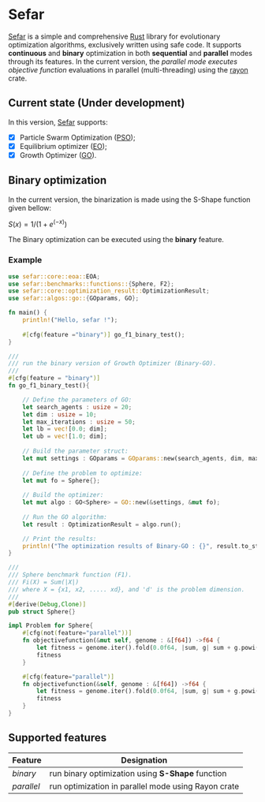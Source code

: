 # Sefar 

[Sefar](https://github.com/SaadDAHMANI/sefar) is a simple and comprehensive [Rust](https://github.com/rust-lang/rust) library for evolutionary optimization algorithms, exclusively written using safe code. It supports **continuous** and **binary** optimization in both **sequential** and **parallel** modes through its features. In the current version, the *_parallel mode executes objective function_* evaluations in parallel (multi-threading) using the [rayon](https://github.com/rayon-rs/rayon) crate.

## Current state (Under development)

 In this version, [Sefar](https://github.com/SaadDAHMANI/sefar) supports: 

- [X] Particle Swarm Optimization ([PSO](https://doi.org/10.1109/ICNN.1995.488968));   
- [X] Equilibrium optimizer ([EO](https://doi.org/10.1016/j.knosys.2019.105190));
- [X] Growth Optimizer ([GO](https://doi.org/10.1016/j.knosys.2022.110206)).

## Binary optimization
In the current version, the binarization is made using the S-Shape function given bellow:

$S(x) = 1/(1 + e^{(-x)})$

The Binary optimization can be executed using the **binary** feature.

### Example

```Rust
use sefar::core::eoa::EOA;
use sefar::benchmarks::functions::{Sphere, F2};
use sefar::core::optimization_result::OptimizationResult;
use sefar::algos::go::{GOparams, GO};

fn main() {
    println!("Hello, sefar !");
   
    #[cfg(feature ="binary")] go_f1_binary_test();
}

///
/// run the binary version of Growth Optimizer (Binary-GO).
/// 
#[cfg(feature = "binary")]
fn go_f1_binary_test(){

    // Define the parameters of GO:
    let search_agents : usize = 20;
    let dim : usize = 10;
    let max_iterations : usize = 50;
    let lb = vec![0.0; dim];
    let ub = vec![1.0; dim];
    
    // Build the parameter struct:
    let mut settings : GOparams = GOparams::new(search_agents, dim, max_iterations, &lb, &ub);
    
    // Define the problem to optimize:
    let mut fo = Sphere{};
  
    // Build the optimizer:
    let mut algo : GO<Sphere> = GO::new(&settings, &mut fo);
    
    // Run the GO algorithm: 
    let result : OptimizationResult = algo.run();

    // Print the results:
    println!("The optimization results of Binary-GO : {}", result.to_string());
} 

///
/// Sphere benchmark function (F1). 
/// Fi(X) = Sum(|X|)
/// where X = {x1, x2, ..... xd}, and 'd' is the problem dimension.
/// 
#[derive(Debug,Clone)]
pub struct Sphere{}

impl Problem for Sphere{
    #[cfg(not(feature="parallel"))]
    fn objectivefunction(&mut self, genome : &[f64]) ->f64 {
        let fitness = genome.iter().fold(0.0f64, |sum, g| sum + g.powi(2));
        fitness        
    }

    #[cfg(feature="parallel")]
    fn objectivefunction(&self, genome : &[f64]) ->f64 {
        let fitness = genome.iter().fold(0.0f64, |sum, g| sum + g.powi(2));
        fitness        
    }   
}

```


## Supported features

|Feature        | Designation                                         |
| ------------- | --------------------------------------------------- |
| *_binary_*    | run binary optimization using **S-Shape** function  |
| *_parallel_*  | run optimization in parallel mode using Rayon crate | 

